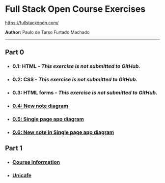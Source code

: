 # Full Stack Open Course Exercises

https://fullstackopen.com/

**Author:** Paulo de Tarso Furtado Machado

---

## Part 0

- ### 0.1: HTML - _This exercise is not submitted to GitHub._
- ### 0.2: CSS - _This exercise is not submitted to GitHub._
- ### 0.3: HTML forms - _This exercise is not submitted to GitHub._
- ### [0.4: New note diagram](./part0/exercise-0-4.md)
- ### [0.5: Single page app diagram](./part0/exercise-0-5.md)
- ### [0.6: New note in Single page app diagram](./part0/exercise-0-6.md)

## Part 1

- ### [Course Information](./part1/courseinfo/README.md)
- ### [Unicafe](./part1/unicafe/README.md)
